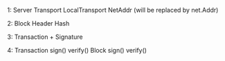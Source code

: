  1:
 Server
 Transport
 LocalTransport
 NetAddr   (will be replaced by net.Addr)

2:
Block
Header
Hash

3:
Transaction + Signature

4: 
Transaction sign() verify()
Block sign() verify()

